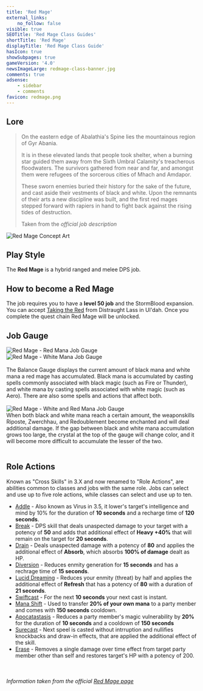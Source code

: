 ```yaml
---
title: 'Red Mage'
external_links:
    no_follow: false
visible: true
SEOTitle: 'Red Mage Class Guides'
shortTitle: 'Red Mage'
displayTitle: 'Red Mage Class Guide'
hasIcon: true
showSubpages: true
gameVersion: '4.0'
newsImageLarge: redmage-class-banner.jpg
comments: true
adsense:
    - sidebar
    - comments
favicon: redmage.png
---
```


## Lore
<div class="row">
  <div class="col-md-6">
      <blockquote>
          <p>On the eastern edge of Abalathia's Spine lies the mountainous region of Gyr Abania.</p>
          <p>It is in these elevated lands that people took shelter, when a burning star guided them away from the Sixth Umbral Calamity's treacherous floodwaters. The survivors gathered from near and far, and amongst them were refugees of the sorcerous cities of Mhach and Amdapor.</p>
          <p>These sworn enemies buried their history for the sake of the future, and cast aside their vestments of black and white. Upon the remnants of their arts a new discipline was built, and the first red mages stepped forward with rapiers in hand to fight back against the rising tides of destruction.</p>
          <footer>Taken from the <cite title="Source Title">official job description</cite></footer>
    </blockquote>
  </div>
  
  <div class="col-md-4">
      <img src="http://fellcleave.com/user/pages/04.jobs/14.red-mage/redmage-concept-art.png" alt="Red Mage Concept Art">
  </div>   
</div>

## Play Style

The **Red Mage** is a hybrid ranged and melee DPS job. 
<br />

## How to become a Red Mage
The job requires you to have a **level 50 job** and the StormBlood expansion. You can accept [Taking the Red](http://xivdb.com/quest/68112/taking+the+red) from Distraught Lass in Ul'dah. Once you complete the quest chain Red Mage will be unlocked.
<br />

## Job Gauge
<div class="row">
  <div class="col-md-5">
      <img src="http://fellcleave.com/user/pages/04.jobs/14.red-mage/red-mana.png" alt="Red Mage - Red Mana Job Gauge">
  </div>
   <div class="col-md-5">
      <img src="http://fellcleave.com/user/pages/04.jobs/14.red-mage/white-mana.png" alt="Red Mage - White Mana Job Gauge">
  </div>   
</div>
<br />
<div class="row">
  <div class="col-md-9">
      The Balance Gauge displays the current amount of black mana and white mana a red mage has accumulated. Black mana is accumulated by casting spells commonly associated with black magic (such as Fire or Thunder), and white mana by casting spells associated with white magic (such as Aero). There are also some spells and actions that affect both.
  </div>  
</div>
<br />
<div class="row">
  <div class="col-md-5">
      <img src="http://fellcleave.com/user/pages/04.jobs/14.red-mage/red-white-mana.png" alt="Red Mage - White and Red Mana Job Gauge">
  </div>
   <div class="col-md-5">
      When both black and white mana reach a certain amount, the weaponskills Riposte, Zwerchhau, and Redoublement become enchanted and will deal additional damage. If the gap between black and white mana accumulation grows too large, the crystal at the top of the gauge will change color, and it will become more difficult to accumulate the lesser of the two.
  </div>   
</div>
<br />

## Role Actions
Known as "Cross Skills" in 3.X and now renamed to "Role Actions", are abilities common to classes and jobs with the same role.
Jobs can select and use up to five role actions, while classes can select and use up to ten.
* [Addle](http://xivdb.com/action/7560/addle) - Also known as Virus in 3.5, it lower's target's intelligence and mind by 10% for the duration of **10 seconds** and a recharge time of **120 seconds**.
* [Break](http://xivdb.com/action/7558/break) - DPS skill that deals unaspected damage to your target with a potency of **50** and adds that additional effect of **Heavy +40%** that will remain on the target for **20 seconds**.
* [Drain](http://xivdb.com/action/7564/drain) - Deals unaspected damage with a potency of **80** and applies the additional effect of **Absorb**, which absorbs **100% of damage** dealt as HP.
* [Diversion](http://xivdb.com/action/7545/diversion) - Reduces enmity generation for **15 seconds** and has a rechrage time of **15 seconds**.
* [Lucid Dreaming](http://xivdb.com/action/7562/lucid+dreaming) - Reduces your enmity (threat) by half and applies the additional effect of **Refresh** that has a potency of **80** with a duration of **21 seconds**.
* [Swiftcast](http://xivdb.com/action/7561/swiftcast) - For the next **10 seconds** your next cast is instant. 
* [Mana Shift](http://xivdb.com/action/7565/mana+shift) - Used to transfer **20% of your own mana** to a party menber and comes with **150 seconds** cooldown.
* [Apocatastasis](http://xivdb.com/action/7563/apocatastasis) - Reduces a party member's magic vulnerability by **20%** for the duration of **10 seconds** and a cooldown of **150 seconds**
* [Surecast](http://xivdb.com/action/7559/surecast) - Next speel is casted without intrruption and nullifies knockbacks and draw-in effects, that are applied the additional effect of the skill.
* [Erase](http://xivdb.com/action/7566/erase) - Removes a single damage over time effect from target party member other than self and restores target's HP with a potency of 200.
<br />



###### Information taken from the official <a href="http://na.finalfantasyxiv.com/jobguide/redmage/">Red Mage page</a>